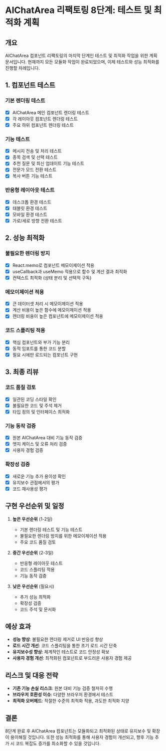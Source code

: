 # AIChatArea 리팩토링 8단계: 테스트 및 최적화 계획

## 개요

AIChatArea 컴포넌트 리팩토링의 마지막 단계인 테스트 및 최적화 작업을 위한 계획 문서입니다.
현재까지 모든 모듈화 작업이 완료되었으며, 이제 테스트와 성능 최적화를 진행할 차례입니다.

## 1. 컴포넌트 테스트

### 기본 렌더링 테스트
- [x] AIChatArea 메인 컴포넌트 렌더링 테스트
- [x] 각 레이아웃 컴포넌트 렌더링 테스트
- [x] 주요 하위 컴포넌트 렌더링 테스트

### 기능 테스트
- [x] 메시지 전송 및 처리 테스트
- [x] 종목 검색 및 선택 테스트 
- [x] 추천 질문 및 최신 업데이트 기능 테스트
- [x] 전문가 모드 전환 테스트
- [x] 복사 버튼 기능 테스트

### 반응형 레이아웃 테스트
- [x] 데스크톱 환경 테스트
- [x] 태블릿 환경 테스트
- [x] 모바일 환경 테스트
- [x] 가로/세로 방향 전환 테스트

## 2. 성능 최적화

### 불필요한 렌더링 방지
- [x] React.memo로 컴포넌트 메모이제이션 적용
- [x] useCallback과 useMemo 적용으로 함수 및 계산 결과 최적화
- [x] 컨텍스트 최적화 (상태 분리 및 선택적 구독)

### 메모이제이션 적용
- [x] 큰 데이터셋 처리 시 메모이제이션 적용
- [x] 계산 비용이 높은 함수에 메모이제이션 적용
- [x] 렌더링 비용이 높은 컴포넌트에 메모이제이션 적용

### 코드 스플리팅 적용
- [x] 핵심 컴포넌트와 부가 기능 분리
- [x] 동적 임포트를 통한 코드 분할
- [x] 필요 시에만 로드되는 컴포넌트 구현

## 3. 최종 리뷰

### 코드 품질 검토
- [x] 일관된 코딩 스타일 확인
- [x] 불필요한 코드 및 주석 제거
- [x] 타입 정의 및 인터페이스 최적화

### 기능 동작 검증
- [x] 원본 AIChatArea 대비 기능 동작 검증
- [x] 엣지 케이스 및 오류 처리 검증
- [x] 사용자 경험 검증

### 확장성 검증
- [x] 새로운 기능 추가 용이성 확인
- [x] 유지보수 관점에서의 평가
- [x] 코드 재사용성 평가

## 구현 우선순위 및 일정

1. **높은 우선순위** (1-2일)
   - 기본 렌더링 테스트 및 기능 테스트
   - 불필요한 렌더링 방지를 위한 메모이제이션 적용
   - 주요 코드 품질 검토

2. **중간 우선순위** (2-3일) 
   - 반응형 레이아웃 테스트
   - 코드 스플리팅 적용
   - 기능 동작 검증

3. **낮은 우선순위** (필요시)
   - 추가 성능 최적화
   - 확장성 검증
   - 코드 주석 및 문서화

## 예상 효과

- **성능 향상**: 불필요한 렌더링 제거로 UI 반응성 향상
- **로드 시간 개선**: 코드 스플리팅을 통한 초기 로드 시간 단축
- **유지보수성 향상**: 체계적인 테스트로 코드 안정성 확보
- **사용자 경험 개선**: 최적화된 컴포넌트로 부드러운 사용자 경험 제공

## 리스크 및 대응 전략

- **기존 기능 손실 리스크**: 원본 대비 기능 검증 철저히 수행
- **브라우저 호환성 이슈**: 다양한 브라우저 환경에서 테스트
- **최적화 오버헤드**: 적절한 수준의 최적화 적용, 과도한 최적화 지양

## 결론

8단계 완료 후 AIChatArea 컴포넌트는 모듈화되고 최적화된 상태로 유지보수 및 확장이 용이해질 것입니다.
또한 성능 최적화를 통해 사용자 경험이 개선되고, 향후 기능 추가 시 코드 복잡도 증가를 최소화할 수 있을 것입니다. 